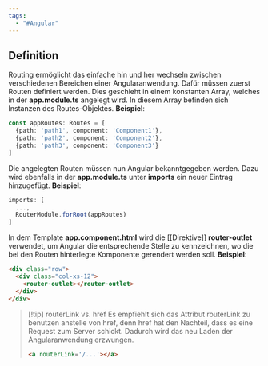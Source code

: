 ```yaml
---
tags:
  - "#Angular"
---
```

## Definition
Routing ermöglicht das einfache hin und her wechseln zwischen verschiedenen Bereichen einer Angularanwendung. 
Dafür müssen zuerst Routen definiert werden. Dies geschieht in einem konstanten Array, welches in der **app.module.ts** angelegt wird. In diesem Array befinden sich Instanzen des Routes-Objektes. 
**Beispiel**:
```ts
const appRoutes: Routes = [
  {path: 'path1', component: 'Component1'},
  {path: 'path2', component: 'Component2'},
  {path: 'path3', component: 'Component3'}
]
```
Die angelegten Routen müssen nun Angular bekanntgegeben werden. Dazu wird ebenfalls in der **app.module.ts** unter **imports** ein neuer Eintrag hinzugefügt.
**Beispiel**:
```ts
imports: [
  ...,
  RouterModule.forRoot(appRoutes)
]
```
In dem Template **app.component.html** wird die [[Direktive]] **router-outlet** verwendet, um Angular die entsprechende Stelle zu kennzeichnen, wo die bei den Routen hinterlegte Komponente gerendert werden soll.
**Beispiel**:
```html
<div class="row">  
  <div class="col-xs-12">  
    <router-outlet></router-outlet>  
  </div>
</div>
```


>[!tip] routerLink vs. href
Es empfiehlt sich das Attribut routerLink zu benutzen anstelle von href, denn href hat den Nachteil, dass es eine Request zum Server schickt. Dadurch wird das neu Laden der Angularanwendung erzwungen.
>```html
><a routerLink='/...'></a>
>```
